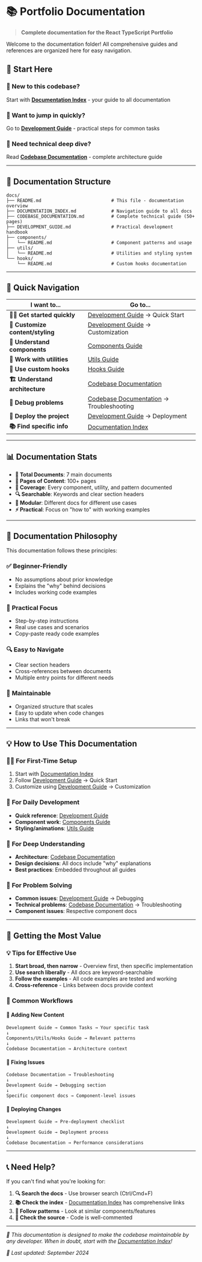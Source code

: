 # 📚 Portfolio Documentation

> **Complete documentation for the React TypeScript Portfolio**

Welcome to the documentation folder! All comprehensive guides and references are organized here for easy navigation.

## 🎯 Start Here

### 📖 New to this codebase?
Start with **[Documentation Index](./DOCUMENTATION_INDEX.md)** - your guide to all documentation

### 🚀 Want to jump in quickly?
Go to **[Development Guide](./DEVELOPMENT_GUIDE.md)** - practical steps for common tasks

### 🧠 Need technical deep dive?
Read **[Codebase Documentation](./CODEBASE_DOCUMENTATION.md)** - complete architecture guide

---

## 📁 Documentation Structure

```
docs/
├── README.md                          # This file - documentation overview
├── DOCUMENTATION_INDEX.md             # Navigation guide to all docs
├── CODEBASE_DOCUMENTATION.md          # Complete technical guide (50+ pages)
├── DEVELOPMENT_GUIDE.md               # Practical development handbook
├── components/
│   └── README.md                      # Component patterns and usage
├── utils/
│   └── README.md                      # Utilities and styling system
└── hooks/
    └── README.md                      # Custom hooks documentation
```

---

## 🎯 Quick Navigation

| I want to... | Go to... |
|---------------|----------|
| **🏃‍♂️ Get started quickly** | [Development Guide](./DEVELOPMENT_GUIDE.md) → Quick Start |
| **🎨 Customize content/styling** | [Development Guide](./DEVELOPMENT_GUIDE.md) → Customization |  
| **🧩 Understand components** | [Components Guide](./components/README.md) |
| **🔧 Work with utilities** | [Utils Guide](./utils/README.md) |
| **🎣 Use custom hooks** | [Hooks Guide](./hooks/README.md) |
| **🏗️ Understand architecture** | [Codebase Documentation](./CODEBASE_DOCUMENTATION.md) |
| **🐛 Debug problems** | [Codebase Documentation](./CODEBASE_DOCUMENTATION.md) → Troubleshooting |
| **🚀 Deploy the project** | [Development Guide](./DEVELOPMENT_GUIDE.md) → Deployment |
| **📚 Find specific info** | [Documentation Index](./DOCUMENTATION_INDEX.md) |

---

## 📊 Documentation Stats

- **📄 Total Documents**: 7 main documents
- **📖 Pages of Content**: 100+ pages
- **🎯 Coverage**: Every component, utility, and pattern documented
- **🔍 Searchable**: Keywords and clear section headers
- **🧩 Modular**: Different docs for different use cases
- **⚡ Practical**: Focus on "how to" with working examples

---

## 🎨 Documentation Philosophy

This documentation follows these principles:

### ✅ **Beginner-Friendly**
- No assumptions about prior knowledge
- Explains the "why" behind decisions
- Includes working code examples

### 🎯 **Practical Focus**
- Step-by-step instructions
- Real use cases and scenarios
- Copy-paste ready code examples

### 🔍 **Easy to Navigate**
- Clear section headers
- Cross-references between documents
- Multiple entry points for different needs

### 🔄 **Maintainable**
- Organized structure that scales
- Easy to update when code changes
- Links that won't break

---

## 💡 How to Use This Documentation

### 👨‍💻 **For First-Time Setup**
1. Start with [Documentation Index](./DOCUMENTATION_INDEX.md)
2. Follow [Development Guide](./DEVELOPMENT_GUIDE.md) → Quick Start
3. Customize using [Development Guide](./DEVELOPMENT_GUIDE.md) → Customization

### 🔧 **For Daily Development**
- **Quick reference**: [Development Guide](./DEVELOPMENT_GUIDE.md)
- **Component work**: [Components Guide](./components/README.md)
- **Styling/animations**: [Utils Guide](./utils/README.md)

### 🧠 **For Deep Understanding**
- **Architecture**: [Codebase Documentation](./CODEBASE_DOCUMENTATION.md)
- **Design decisions**: All docs include "why" explanations
- **Best practices**: Embedded throughout all guides

### 🐛 **For Problem Solving**
- **Common issues**: [Development Guide](./DEVELOPMENT_GUIDE.md) → Debugging
- **Technical problems**: [Codebase Documentation](./CODEBASE_DOCUMENTATION.md) → Troubleshooting
- **Component issues**: Respective component docs

---

## 🚀 Getting the Most Value

### 💡 **Tips for Effective Use**
1. **Start broad, then narrow** - Overview first, then specific implementation
2. **Use search liberally** - All docs are keyword-searchable
3. **Follow the examples** - All code examples are tested and working
4. **Cross-reference** - Links between docs provide context

### 🎯 **Common Workflows**

#### 🎨 Adding New Content
```
Development Guide → Common Tasks → Your specific task
↓
Components/Utils/Hooks Guide → Relevant patterns
↓
Codebase Documentation → Architecture context
```

#### 🐛 Fixing Issues
```
Codebase Documentation → Troubleshooting
↓
Development Guide → Debugging section
↓
Specific component docs → Component-level issues
```

#### 🚀 Deploying Changes
```
Development Guide → Pre-deployment checklist
↓
Development Guide → Deployment process
↓
Codebase Documentation → Performance considerations
```

---

## 📞 Need Help?

If you can't find what you're looking for:

1. **🔍 Search the docs** - Use browser search (Ctrl/Cmd+F)
2. **📚 Check the index** - [Documentation Index](./DOCUMENTATION_INDEX.md) has comprehensive links
3. **🧩 Follow patterns** - Look at similar components/features
4. **🔧 Check the source** - Code is well-commented

---

*📝 This documentation is designed to make the codebase maintainable by any developer. When in doubt, start with the [Documentation Index](./DOCUMENTATION_INDEX.md)!*

*🔧 Last updated: September 2024*